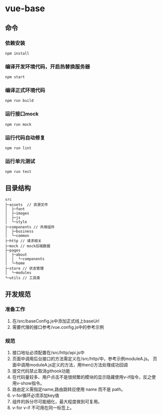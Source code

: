 # vue-base

## 命令

### 依赖安装
```
npm install
```

### 编译开发环境代码，开启热替换服务器
```
npm start
```

### 编译正式环境代码
```
npm run build
```

### 运行接口mock
```
npm run mock
```

### 运行代码自动修复
```
npm run lint
```

### 运行单元测试
```
npm run test
```

## 目录结构

```
src
├─assets  // 资源文件
│  ├─font
│  ├─images
│  ├─js
│  └─style
├─components // 共用组件
│  ├─business
│  └─common
├─http // 请求相关
├─mock // mock后端数据
├─pages
│  ├─about
│  │  └─components
│  └─home
├─store // 状态管理
│  └─modules
└─utils // 工具类
```

## 开发规范

### 准备工作
1. 在/src/baseConfig.js中添加正式线上baseUrl
2. 需要代理的接口参考/vue.config.js中的参考示例

### 规范
1. 接口地址必须配置在/src/http/api.js中
2. 页面中调用后台接口的方法需定义在/src/http/中，参考示例moduleA.js。 页面中调用moduleA.js定义的方法，用then()方法处理成功回调
3. 提交代码禁止取消githook功能
4. 在代码量较多、用户点击不是很频繁的模块的显示隐藏使用v-if指令，反之使用v-show指令。
5. 路由定义需指定name,路由跳转应使用 name 而不是 path。
6. v-for循环必须添加key值
7. 组件的拆分尽可能细化，最大程度做到可复用。
8. v-for v-if 不可用在同一标签上。
